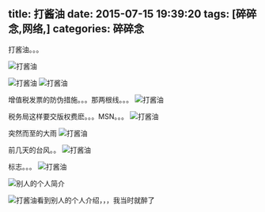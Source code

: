 title: 打酱油
date: 2015-07-15 19:39:20
tags: [碎碎念,网络,]
categories: 碎碎念
---

打酱油。。。

![打酱油](https://dn-gehaowu.qbox.me/notes/2015/07/IMG_20150711_120142.jpg)
<!--more-->
![打酱油](https://dn-gehaowu.qbox.me/notes/2015/07/IMG_20150711_120354.jpg)
![打酱油](https://dn-gehaowu.qbox.me/notes/2015/07/IMG_20150711_120259.jpg)


增值税发票的防伪措施。。。那两根线。。。
![打酱油](https://dn-gehaowu.qbox.me/notes/2015/07/IMG_20150714_154329.jpg)


税务局这样要交版权费麽。。。MSN。。。
![打酱油](https://dn-gehaowu.qbox.me/notes/2015/07/IMG_20150714_161638.jpg)


突然而至的大雨
![打酱油](https://dn-gehaowu.qbox.me/notes/2015/07/IMG_20150713_180558.jpg)


前几天的台风。。
![打酱油](https://dn-gehaowu.qbox.me/notes/2015/07/IMG_20150710_173729.jpg)


标志。。。
![打酱油](https://dn-gehaowu.qbox.me/notes/2015/07/IMG_20150702_224118.jpg)


![别人的个人简介](https://dn-gehaowu.qbox.me/notes/2015/07/2015/07/zwjs.png)

![打酱油](https://dn-gehaowu.qbox.me/notes/2015/07/2015/07/wocao.jpg)看到别人的个人介绍，，，我当时就醉了